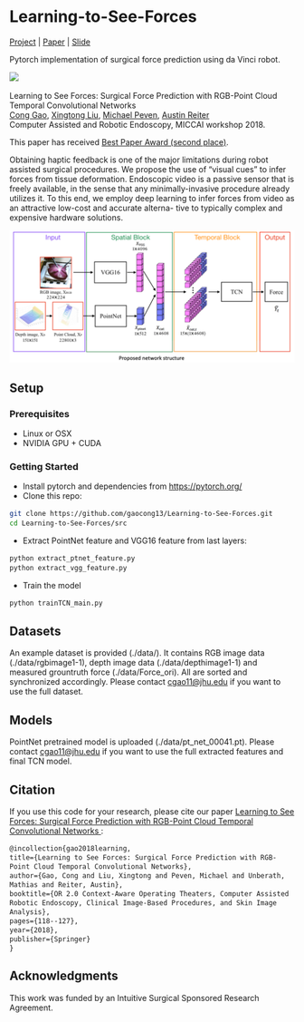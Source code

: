 # Learning-to-See-Forces
[Project](http://www.cs.jhu.edu/~gaoc/learningtoseeforces.html) | [Paper](https://arxiv.org/pdf/1808.00057.pdf) | 
[Slide](http://www.cs.jhu.edu/~gaoc/files/CARE2018_Learning_to_See_Forces.pdf)

Pytorch implementation of surgical force prediction using da Vinci robot.

![](imgs/force_pred.gif)

Learning to See Forces: Surgical Force Prediction with RGB-Point Cloud Temporal Convolutional Networks  
[Cong Gao](http://www.cs.jhu.edu/~gaoc/), [Xingtong Liu](http://www.cs.jhu.edu/~xingtongl/), [Michael Peven](https://malonecenter.jhu.edu/people/students/#), [Austin Reiter](https://www.cs.jhu.edu/~areiter/JHU/Home.html)   
Computer Assisted and Robotic Endoscopy, MICCAI workshop 2018.

This paper has received [Best Paper Award (second place)](http://www.cs.jhu.edu/~gaoc/images/care_bestpaper.jpg).

Obtaining haptic feedback is one of the major limitations during robot assisted surgical procedures. We propose the use of “visual cues” to infer forces from tissue deformation. Endoscopic video is a passive sensor that is freely available, in the sense that any minimally-invasive procedure already utilizes it. To this end, we employ deep learning to infer forces from video as an attractive low-cost and accurate alterna- tive to typically complex and expensive hardware solutions.

<img src="imgs/network.png" width="900px"/>

## Setup

### Prerequisites
- Linux or OSX
- NVIDIA GPU + CUDA

### Getting Started
- Install pytorch and dependencies from https://pytorch.org/
- Clone this repo:
```bash
git clone https://github.com/gaocong13/Learning-to-See-Forces.git
cd Learning-to-See-Forces/src
```
- Extract PointNet feature and VGG16 feature from last layers:
```bash
python extract_ptnet_feature.py
python extract_vgg_feature.py
```
- Train the model
```bash
python trainTCN_main.py
```

## Datasets
An example dataset is provided (./data/). It contains RGB image data (./data/rgbimage1-1), depth image data (./data/depthimage1-1) and measured grountruth force (./data/Force_ori). All are sorted and synchronized accordingly. Please contact [cgao11@jhu.edu](cgao11@jhu.edu) if you want to use the full dataset.

## Models
PointNet pretrained model is uploaded (./data/pt_net_00041.pt). Please contact [cgao11@jhu.edu](cgao11@jhu.edu) if you want to use the full extracted features and final TCN model.

## Citation
If you use this code for your research, please cite our paper <a href="https://arxiv.org/pdf/1808.00057.pdf">Learning to See Forces: Surgical Force Prediction with RGB-Point Cloud Temporal Convolutional Networks </a>:

```
@incollection{gao2018learning,
title={Learning to See Forces: Surgical Force Prediction with RGB-Point Cloud Temporal Convolutional Networks},
author={Gao, Cong and Liu, Xingtong and Peven, Michael and Unberath, Mathias and Reiter, Austin},
booktitle={OR 2.0 Context-Aware Operating Theaters, Computer Assisted Robotic Endoscopy, Clinical Image-Based Procedures, and Skin Image Analysis},
pages={118--127},
year={2018},
publisher={Springer}
}
```

## Acknowledgments
This work was funded by an Intuitive Surgical Sponsored Research Agreement.
